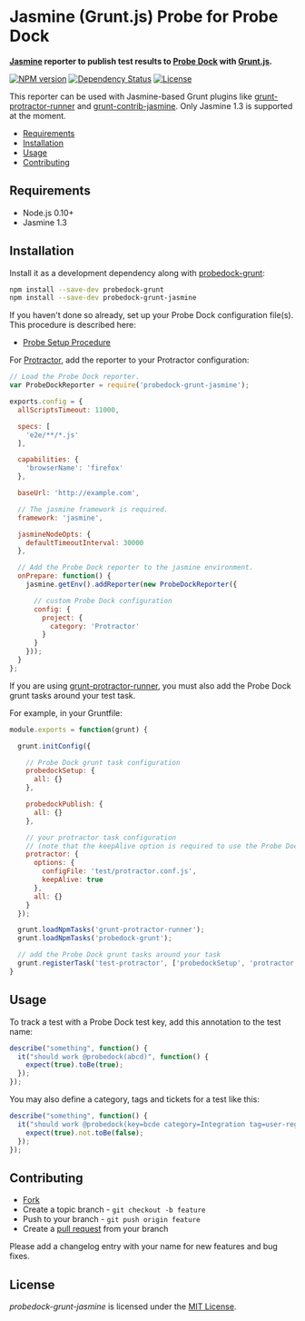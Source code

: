# Jasmine (Grunt.js) Probe for Probe Dock

**[Jasmine](http://jasmine.github.io) reporter to publish test results to [Probe Dock](https://github.com/probedock/probedock) with [Grunt.js](http://gruntjs.com).**

[![NPM version](https://badge.fury.io/js/probedock-grunt-jasmine.svg)](http://badge.fury.io/js/probedock-grunt-jasmine)
[![Dependency Status](https://gemnasium.com/probedock/probedock-grunt-jasmine.svg)](https://gemnasium.com/probedock/probedock-grunt-jasmine)
[![License](https://img.shields.io/github/license/probedock/probedock-grunt-jasmine.svg)](LICENSE.txt)

This reporter can be used with Jasmine-based Grunt plugins like [grunt-protractor-runner](https://github.com/teerapap/grunt-protractor-runner) and [grunt-contrib-jasmine](https://github.com/gruntjs/grunt-contrib-jasmine). Only Jasmine 1.3 is supported at the moment.

* [Requirements](#requirements)
* [Installation](#installation)
* [Usage](#usage)
* [Contributing](#contributing)



<a name="requirements"></a>
## Requirements

* Node.js 0.10+
* Jasmine 1.3



<a name="installation"></a>
## Installation

Install it as a development dependency along with [probedock-grunt](https://github.com/probedock/probedock-grunt):

```bash
npm install --save-dev probedock-grunt
npm install --save-dev probedock-grunt-jasmine
```

If you haven't done so already, set up your Probe Dock configuration file(s).
This procedure is described here:

* [Probe Setup Procedure](https://github.com/probedock/probedock-probes#setup)



For [Protractor](http://angular.github.io/protractor/), add the reporter to your Protractor configuration:

```js
// Load the Probe Dock reporter.
var ProbeDockReporter = require('probedock-grunt-jasmine');

exports.config = {
  allScriptsTimeout: 11000,

  specs: [
    'e2e/**/*.js'
  ],

  capabilities: {
    'browserName': 'firefox'
  },

  baseUrl: 'http://example.com',

  // The jasmine framework is required.
  framework: 'jasmine',

  jasmineNodeOpts: {
    defaultTimeoutInterval: 30000
  },

  // Add the Probe Dock reporter to the jasmine environment.
  onPrepare: function() {
    jasmine.getEnv().addReporter(new ProbeDockReporter({

      // custom Probe Dock configuration
      config: {
        project: {
          category: 'Protractor'
        }
      }
    }));
  }
};
```



If you are using [grunt-protractor-runner](https://github.com/teerapap/grunt-protractor-runner),
you must also add the Probe Dock grunt tasks around your test task.

For example, in your Gruntfile:

```js
module.exports = function(grunt) {

  grunt.initConfig({

    // Probe Dock grunt task configuration
    probedockSetup: {
      all: {}
    },

    probedockPublish: {
      all: {}
    },

    // your protractor task configuration
    // (note that the keepAlive option is required to use the Probe Dock tasks)
    protractor: {
      options: {
        configFile: 'test/protractor.conf.js',
        keepAlive: true
      },
      all: {}
    }
  });

  grunt.loadNpmTasks('grunt-protractor-runner');
  grunt.loadNpmTasks('probedock-grunt');

  // add the Probe Dock grunt tasks around your task
  grunt.registerTask('test-protractor', ['probedockSetup', 'protractor', 'probedockPublish']);
}
```



<a name="usage"><a/>
## Usage

To track a test with a Probe Dock test key, add this annotation to the test name:

```js
describe("something", function() {
  it("should work @probedock(abcd)", function() {
    expect(true).toBe(true);
  });
});
```

You may also define a category, tags and tickets for a test like this:

```js
describe("something", function() {
  it("should work @probedock(key=bcde category=Integration tag=user-registration tag=validation ticket=JIRA-1000 ticket=JIRA-1012)", function() {
    expect(true).not.toBe(false);
  });
});
```



<a name="contributing"></a>
## Contributing

* [Fork](https://help.github.com/articles/fork-a-repo)
* Create a topic branch - `git checkout -b feature`
* Push to your branch - `git push origin feature`
* Create a [pull request](http://help.github.com/pull-requests/) from your branch

Please add a changelog entry with your name for new features and bug fixes.



## License

*probedock-grunt-jasmine* is licensed under the [MIT License](http://opensource.org/licenses/MIT).
